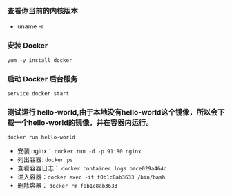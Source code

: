 ### 查看你当前的内核版本
- uname -r

### 安装 Docker  
```yum -y install docker```

### 启动 Docker 后台服务
```service docker start```

### 测试运行 hello-world,由于本地没有hello-world这个镜像，所以会下载一个hello-world的镜像，并在容器内运行。
```docker run hello-world```
- 安装 nginx： ```docker run -d -p 91:80 nginx```
- 列出容器: ```docker ps```
- 查看容器日志： ```docker container logs bace029a464c```
- 进入容器：```docker exec -it f0b1c8ab3633 /bin/bash```
- 删除容器： ```docker rm f0b1c8ab3633```